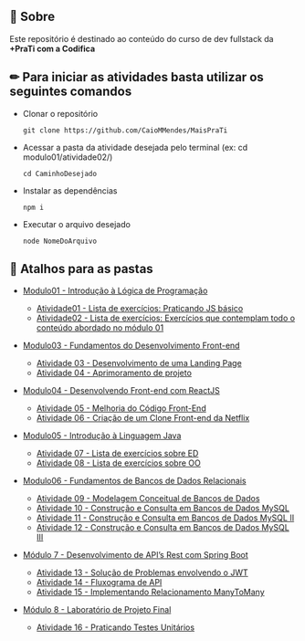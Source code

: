 ## 📌 Sobre

Este repositório é destinado ao conteúdo do curso de dev fullstack da **+PraTi com a Codifica**

## ✏ Para iniciar as atividades basta utilizar os seguintes comandos

- Clonar o repositório
    <pre><code>git clone https://github.com/CaioMMendes/MaisPraTi</code></pre>

- Acessar a pasta da atividade desejada pelo terminal (ex: cd modulo01/atividade02/)
    <pre><code>cd CaminhoDesejado</code></pre>

- Instalar as dependências
    <pre><code>npm i</code></pre>

- Executar o arquivo desejado
    <pre><code>node NomeDoArquivo</code></pre>

## 🔗 Atalhos para as pastas

- [Modulo01 - Introdução à Lógica de Programação](https://github.com/CaioMMendes/MaisPraTi/tree/main/modulo01)
  - [Atividade01 - Lista de exercícios: Praticando JS básico](https://github.com/CaioMMendes/MaisPraTi/tree/main/modulo01/atividade01)
  - [Atividade02 - Lista de exercícios: Exercícios que contemplam todo o conteúdo abordado no módulo 01](https://github.com/CaioMMendes/MaisPraTi/tree/main/modulo01/atividade02)

- [Modulo03 - Fundamentos do Desenvolvimento Front-end](https://github.com/CaioMMendes/MaisPraTi/tree/main/modulo03)
  - [Atividade 03 - Desenvolvimento de uma Landing Page](https://github.com/CaioMMendes/MaisPraTi/tree/main/modulo03/atividade03)
  - [Atividade 04 - Aprimoramento de projeto](https://github.com/CaioMMendes/MaisPraTi/tree/main/modulo03/atividade04)

- [Modulo04 - Desenvolvendo Front-end com ReactJS](https://github.com/CaioMMendes/MaisPraTi/tree/main/modulo04)
  - [Atividade 05 - Melhoria do Código Front-End](https://github.com/CaioMMendes/MaisPraTi/tree/main/modulo04/atividade05)
  - [Atividade 06 - Criação de um Clone Front-end da Netflix](https://github.com/CaioMMendes/MaisPraTi/tree/main/modulo04/atividade06)
  
- [Modulo05 - Introdução à Linguagem Java](https://github.com/CaioMMendes/MaisPraTi/tree/main/modulo05)
  - [Atividade 07 - Lista de exercícios sobre ED](https://github.com/CaioMMendes/MaisPraTi/tree/main/modulo05/atividade07)
  - [Atividade 08 - Lista de exercícios sobre OO](https://github.com/CaioMMendes/MaisPraTi/tree/main/modulo05/atividade08)
  
- [Modulo06 - Fundamentos de Bancos de Dados Relacionais](https://github.com/CaioMMendes/MaisPraTi/tree/main/modulo06)
  - [Atividade 09 - Modelagem Conceitual de Bancos de Dados](https://github.com/CaioMMendes/MaisPraTi/tree/main/modulo06/atividade09)
  - [Atividade 10 - Construção e Consulta em Bancos de Dados MySQL](https://github.com/CaioMMendes/MaisPraTi/tree/main/modulo06/atividade10)
  - [Atividade 11 - Construção e Consulta em Bancos de Dados MySQL II](https://github.com/CaioMMendes/MaisPraTi/tree/main/modulo06/atividade11)
  - [Atividade 12 - Construção e Consulta em Bancos de Dados MySQL III](https://github.com/CaioMMendes/MaisPraTi/tree/main/modulo06/atividade12)
  
- [Módulo 7 - Desenvolvimento de API’s Rest com Spring Boot](https://github.com/CaioMMendes/MaisPraTi/tree/main/modulo07)
  - [Atividade 13 - Solução de Problemas envolvendo o JWT](https://github.com/CaioMMendes/MaisPraTi/tree/main/modulo07/atividade13)
  - [Atividade 14 - Fluxograma de API](https://github.com/CaioMMendes/MaisPraTi/tree/main/modulo07/atividade14)
  - [Atividade 15 - Implementando Relacionamento ManyToMany](https://github.com/CaioMMendes/MaisPraTi/tree/main/modulo07/atividade15)

- [Módulo 8 - Laboratório de Projeto Final](https://github.com/CaioMMendes/MaisPraTi/tree/main/modulo08)
  - [Atividade 16 - Praticando Testes Unitários](https://github.com/CaioMMendes/MaisPraTi/tree/main/modulo08/atividade15)
